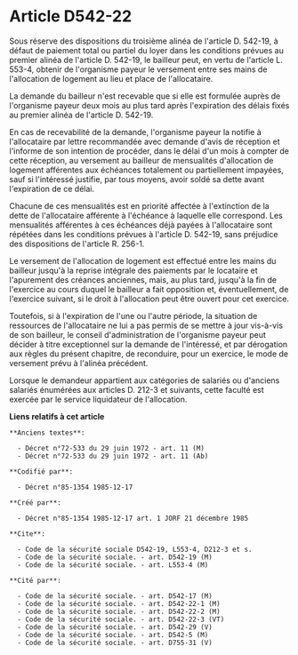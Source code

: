 # Article D542-22

Sous réserve des dispositions du troisième alinéa de l'article D. 542-19, à défaut de paiement total ou partiel du loyer dans
les conditions prévues au premier alinéa de l'article D. 542-19, le bailleur peut, en vertu de l'article L. 553-4, obtenir de
l'organisme payeur le versement entre ses mains de l'allocation de logement au lieu et place de l'allocataire. 

La demande du bailleur n'est recevable que si elle est formulée auprès de l'organisme payeur deux mois au plus tard après
l'expiration des délais fixés au premier alinéa de l'article D. 542-19. 

En cas de recevabilité de la demande, l'organisme payeur la notifie à l'allocataire par lettre recommandée avec demande
d'avis de réception et l'informe de son intention de procéder, dans le délai d'un mois à compter de cette réception, au
versement au bailleur de mensualités d'allocation de logement afférentes aux échéances totalement ou partiellement impayées,
sauf si l'intéressé justifie, par tous moyens, avoir soldé sa dette avant l'expiration de ce délai. 

Chacune de ces mensualités est en priorité affectée à l'extinction de la dette de l'allocataire afférente à l'échéance à
laquelle elle correspond. Les mensualités afférentes à ces échéances déjà payées à l'allocataire sont répétées dans les
conditions prévues à l'article D. 542-19, sans préjudice des dispositions de l'article R. 256-1. 

Le versement de l'allocation de logement est effectué entre les mains du bailleur jusqu'à la reprise intégrale des paiements
par le locataire et l'apurement des créances anciennes, mais, au plus tard, jusqu'à la fin de l'exercice au cours duquel le
bailleur a fait opposition et, éventuellement, de l'exercice suivant, si le droit à l'allocation peut être ouvert pour cet
exercice. 

Toutefois, si à l'expiration de l'une ou l'autre période, la situation de ressources de l'allocataire ne lui a pas permis de
se mettre à jour vis-à-vis de son bailleur, le conseil d'administration de l'organisme payeur peut décider à titre
exceptionnel sur la demande de l'intéressé, et par dérogation aux règles du présent chapitre, de reconduire, pour un
exercice, le mode de versement prévu à l'alinéa précédent. 

Lorsque le demandeur appartient aux catégories de salariés ou d'anciens salariés énumérées aux articles D. 212-3 et suivants,
cette faculté est exercée par le service liquidateur de l'allocation.

**Liens relatifs à cet article**

	**Anciens textes**:

	  - Décret n°72-533 du 29 juin 1972 - art. 11 (M)
	  - Décret n°72-533 du 29 juin 1972 - art. 11 (Ab)

	**Codifié par**:

	  - Décret n°85-1354 1985-12-17

	**Créé par**:

	  - Décret n°85-1354 1985-12-17 art. 1 JORF 21 décembre 1985

	**Cite**:

	  - Code de la sécurité sociale D542-19, L553-4, D212-3 et s.
	  - Code de la sécurité sociale. - art. D542-19 (M)
	  - Code de la sécurité sociale. - art. L553-4 (M)

	**Cité par**:

	  - Code de la sécurité sociale. - art. D542-17 (M)
	  - Code de la sécurité sociale. - art. D542-22-1 (M)
	  - Code de la sécurité sociale. - art. D542-22-2 (M)
	  - Code de la sécurité sociale. - art. D542-22-3 (VT)
	  - Code de la sécurité sociale. - art. D542-29 (V)
	  - Code de la sécurité sociale. - art. D542-5 (M)
	  - Code de la sécurité sociale. - art. D755-31 (V)
